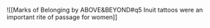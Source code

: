 ![[Marks of Belonging by ABOVE&BEYOND#q5 Inuit tattoos were an important rite of passage for women]]